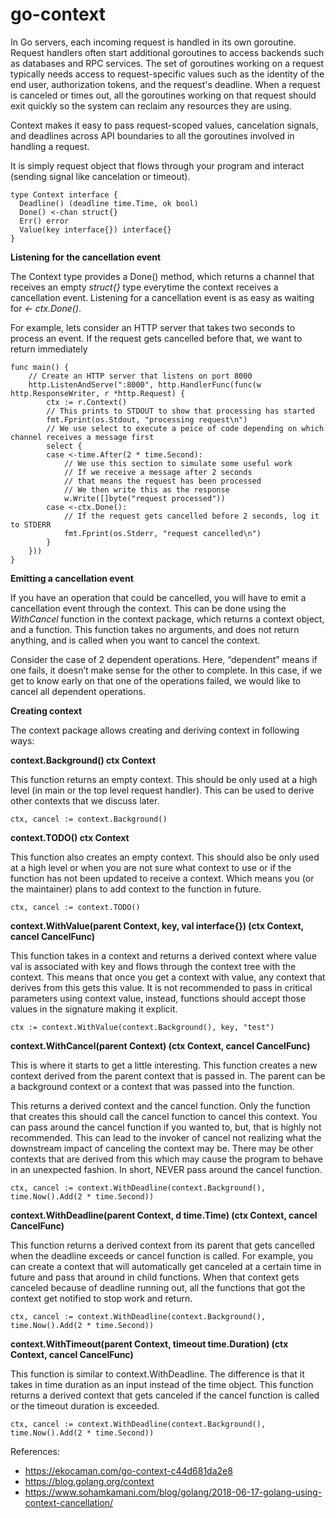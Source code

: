# go-context
In Go servers, each incoming request is handled in its own goroutine. Request handlers often start additional goroutines to access backends such as databases and RPC services. The set of goroutines working on a request typically needs access to request-specific values such as the identity of the end user, authorization tokens, and the request's deadline. When a request is canceled or times out, all the goroutines working on that request should exit quickly so the system can reclaim any resources they are using.

Context makes it easy to pass request-scoped values, cancelation signals, and deadlines across API boundaries to all the goroutines involved in handling a request.

It is simply request object that flows through your program and interact (sending signal like cancelation or timeout).

```
type Context interface {
  Deadline() (deadline time.Time, ok bool)
  Done() <-chan struct{}
  Err() error
  Value(key interface{}) interface{}
}
```

**Listening for the cancellation event**

The Context type provides a Done() method, which returns a channel that receives an empty *struct{}* type everytime the context receives a cancellation event. Listening for a cancellation event is as easy as waiting for *<- ctx.Done()*.

For example, lets consider an HTTP server that takes two seconds to process an event. If the request gets cancelled before that, we want to return immediately

```
func main() {
	// Create an HTTP server that listens on port 8000
	http.ListenAndServe(":8000", http.HandlerFunc(func(w http.ResponseWriter, r *http.Request) {
		ctx := r.Context()
		// This prints to STDOUT to show that processing has started
		fmt.Fprint(os.Stdout, "processing request\n")
		// We use select to execute a peice of code depending on which channel receives a message first
		select {
		case <-time.After(2 * time.Second):
			// We use this section to simulate some useful work
			// If we receive a message after 2 seconds
			// that means the request has been processed
			// We then write this as the response
			w.Write([]byte("request processed"))
		case <-ctx.Done():
			// If the request gets cancelled before 2 seconds, log it to STDERR
			fmt.Fprint(os.Stderr, "request cancelled\n")
		}
	}))
}

```

**Emitting a cancellation event**

If you have an operation that could be cancelled, you will have to emit a cancellation event through the context. This can be done using the *WithCancel* function in the context package, which returns a context object, and a function. This function takes no arguments, and does not return anything, and is called when you want to cancel the context.

Consider the case of 2 dependent operations. Here, “dependent” means if one fails, it doesn’t make sense for the other to complete. In this case, if we get to know early on that one of the operations failed, we would like to cancel all dependent operations.



**Creating context**

The context package allows creating and deriving context in following ways:

**context.Background() ctx Context**

This function returns an empty context. This should be only used at a high level (in main or the top level request handler). This can be used to derive other contexts that we discuss later.

```
ctx, cancel := context.Background()
```

**context.TODO() ctx Context**

This function also creates an empty context. This should also be only used at a high level or when you are not sure what context to use or if the function has not been updated to receive a context. Which means you (or the maintainer) plans to add context to the function in future.

```
ctx, cancel := context.TODO()
```

**context.WithValue(parent Context, key, val interface{}) (ctx Context, cancel CancelFunc)**

This function takes in a context and returns a derived context where value val is associated with key and flows through the context tree with the context. This means that once you get a context with value, any context that derives from this gets this value. It is not recommended to pass in critical parameters using context value, instead, functions should accept those values in the signature making it explicit.
```
ctx := context.WithValue(context.Background(), key, "test")
```

**context.WithCancel(parent Context) (ctx Context, cancel CancelFunc)**

This is where it starts to get a little interesting. This function creates a new context derived from the parent context that is passed in. The parent can be a background context or a context that was passed into the function.

This returns a derived context and the cancel function. Only the function that creates this should call the cancel function to cancel this context. You can pass around the cancel function if you wanted to, but, that is highly not recommended. This can lead to the invoker of cancel not realizing what the downstream impact of canceling the context may be. There may be other contexts that are derived from this which may cause the program to behave in an unexpected fashion. In short, NEVER pass around the cancel function.

```
ctx, cancel := context.WithDeadline(context.Background(), time.Now().Add(2 * time.Second))
```

**context.WithDeadline(parent Context, d time.Time) (ctx Context, cancel CancelFunc)**

This function returns a derived context from its parent that gets cancelled when the deadline exceeds or cancel function is called. For example, you can create a context that will automatically get canceled at a certain time in future and pass that around in child functions. When that context gets canceled because of deadline running out, all the functions that got the context get notified to stop work and return.

```
ctx, cancel := context.WithDeadline(context.Background(), time.Now().Add(2 * time.Second))
```

**context.WithTimeout(parent Context, timeout time.Duration) (ctx Context, cancel CancelFunc)**

This function is similar to context.WithDeadline. The difference is that it takes in time duration as an input instead of the time object. This function returns a derived context that gets canceled if the cancel function is called or the timeout duration is exceeded.

```
ctx, cancel := context.WithDeadline(context.Background(), time.Now().Add(2 * time.Second))
```

References: 
- https://ekocaman.com/go-context-c44d681da2e8
- https://blog.golang.org/context
- https://www.sohamkamani.com/blog/golang/2018-06-17-golang-using-context-cancellation/
